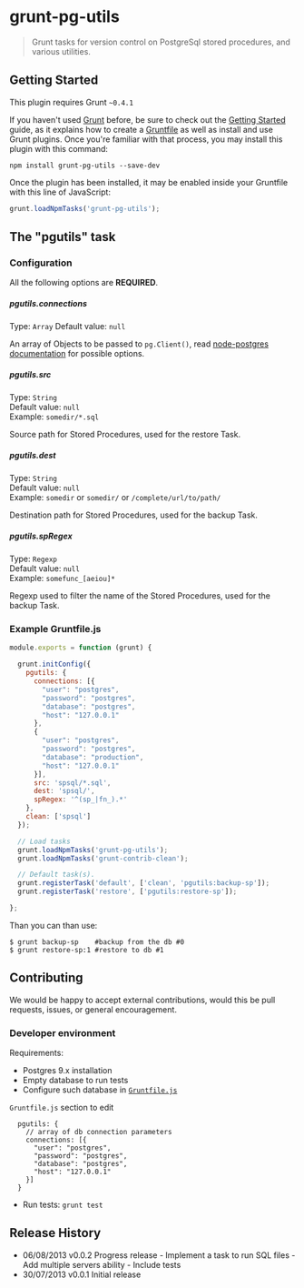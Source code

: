 # grunt-pg-utils

> Grunt tasks for version control on PostgreSql stored procedures, and various utilities.

## Getting Started
This plugin requires Grunt `~0.4.1`

If you haven't used [Grunt](http://gruntjs.com/) before, be sure to check out the [Getting Started](http://gruntjs.com/getting-started) guide, as it explains how to create a [Gruntfile](http://gruntjs.com/sample-gruntfile) as well as install and use Grunt plugins. Once you're familiar with that process, you may install this plugin with this command:

```shell
npm install grunt-pg-utils --save-dev
```

Once the plugin has been installed, it may be enabled inside your Gruntfile with this line of JavaScript:

```js
grunt.loadNpmTasks('grunt-pg-utils');
```

## The "pgutils" task

### Configuration

All the following options are **REQUIRED**.

##### pgutils.connections
Type: `Array`
Default value: `null`

An array of Objects to be passed to ```pg.Client()```, read [node-postgres documentation][pgclientdoc] for possible options.

##### pgutils.src
Type: `String`  
Default value: `null`  
Example: `somedir/*.sql`

Source path for Stored Procedures, used for the restore Task.

##### pgutils.dest
Type: `String`  
Default value: `null`  
Example: `somedir` or `somedir/` or `/complete/url/to/path/`

Destination path for Stored Procedures, used for the backup Task.

##### pgutils.spRegex
Type: `Regexp`  
Default value: `null`  
Example: `somefunc_[aeiou]*`

Regexp used to filter the name of the Stored Procedures, used for the backup Task.

### Example Gruntfile.js

```javascript
module.exports = function (grunt) {

  grunt.initConfig({
    pgutils: {
      connections: [{
        "user": "postgres",
        "password": "postgres",
        "database": "postgres",
        "host": "127.0.0.1"
      },
      {
        "user": "postgres",
        "password": "postgres",
        "database": "production",
        "host": "127.0.0.1"
      }],
      src: 'spsql/*.sql',
      dest: 'spsql/',
      spRegex: '^(sp_|fn_).*'
    },
    clean: ['spsql']
  });

  // Load tasks
  grunt.loadNpmTasks('grunt-pg-utils');
  grunt.loadNpmTasks('grunt-contrib-clean');

  // Default task(s).
  grunt.registerTask('default', ['clean', 'pgutils:backup-sp']);
  grunt.registerTask('restore', ['pgutils:restore-sp']);

};
```

Than you can than use:
```shell
$ grunt backup-sp    #backup from the db #0
$ grunt restore-sp:1 #restore to db #1
```

## Contributing
We would be happy to accept external contributions, would this be pull requests, issues, or general encouragement.

### Developer environment
Requirements:

  * Postgres 9.x installation
  * Empty database to run tests
  * Configure such database in [`Gruntfile.js`][gruntfile]


`Gruntfile.js` section to edit
```
  pgutils: {
    // array of db connection parameters
    connections: [{
      "user": "postgres",
      "password": "postgres",
      "database": "postgres",
      "host": "127.0.0.1"
    }]
  }
```

  * Run tests: `grunt test`

## Release History

 * 06/08/2013 v0.0.2 Progress release
                - Implement a task to run SQL files
                - Add multiple servers ability
                - Include tests
 * 30/07/2013 v0.0.1 Initial release

[pgclientdoc]: https://github.com/brianc/node-postgres/wiki/Client#new-client_object_-config--client
[gruntfile]: Gruntfile.js
